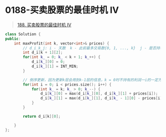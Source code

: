 # 0188-买卖股票的最佳时机 IV

> [188. 买卖股票的最佳时机 IV](https://leetcode.cn/problems/best-time-to-buy-and-sell-stock-iv/)

```cpp
class Solution {
public:
    int maxProfit(int k, vector<int>& prices) {
        // d_i_k_j: i - 天数  k - 此前最多交易数{0, 1, ..., k}  j - 是否持有{0, 1}
        int d_i[k + 1][2];
        for(int k_ = 0; k_ < k + 1; k_++) {
            d_i[k_][0] = 0;
            d_i[k_][1] = INT_MIN;
        }

		// 倒序更新，因为更新k层会用到k-1层的信息，k = 0时不持有的利润一i的一定为0， 持有的利润一定为INT_MIN，不需要更新
        for(int i = 0; i < prices.size(); i++) {
            for(int k_ = k; k_ > 0; k_--) {
                d_i[k_][0] = max(d_i[k_][0], d_i[k_][1] + prices[i]);
                d_i[k_][1] = max(d_i[k_][1], d_i[k_ - 1][0] - prices[i]);
            }
        }

        return d_i[k][0];

    }
};
```